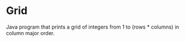 # Grid


Java program that prints a grid of integers from 1 to (rows * columns) in column major order.
